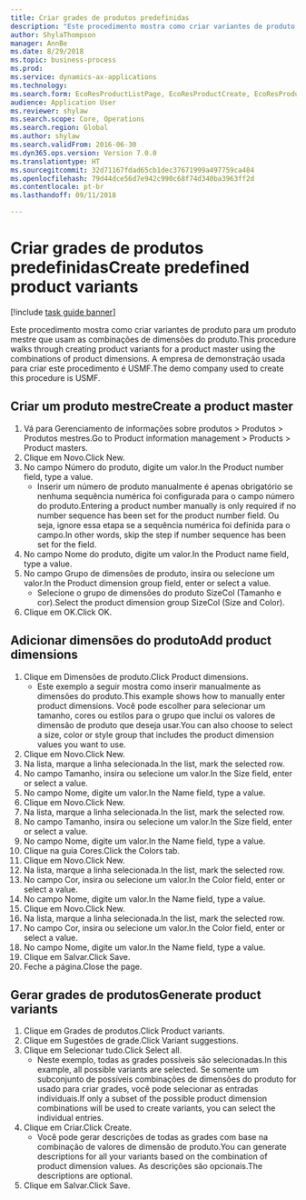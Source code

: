 ```yaml
--- 
title: Criar grades de produtos predefinidas
description: "Este procedimento mostra como criar variantes de produto para um produto mestre que usam as combinações de dimensões do produto."
author: ShylaThompson
manager: AnnBe
ms.date: 8/29/2018
ms.topic: business-process
ms.prod: 
ms.service: dynamics-ax-applications
ms.technology: 
ms.search.form: EcoResProductListPage, EcoResProductCreate, EcoResProductDetails, EcoResProductMasterDimension, EcoResProductVariants, EcoResProductVariantSuggestions
audience: Application User
ms.reviewer: shylaw
ms.search.scope: Core, Operations
ms.search.region: Global
ms.author: shylaw
ms.search.validFrom: 2016-06-30
ms.dyn365.ops.version: Version 7.0.0
ms.translationtype: HT
ms.sourcegitcommit: 32d71167fdad65cb1dec37671999a497759ca484
ms.openlocfilehash: 79d44dce56d7e942c990c68f74d340ba3963ff2d
ms.contentlocale: pt-br
ms.lasthandoff: 09/11/2018

---
```

# <a name="create-predefined-product-variants"></a><span data-ttu-id="8daf9-103">Criar grades de produtos predefinidas</span><span class="sxs-lookup"><span data-stu-id="8daf9-103">Create predefined product variants</span></span>

[!include [task guide banner](../../includes/task-guide-banner.md)]

<span data-ttu-id="8daf9-104">Este procedimento mostra como criar variantes de produto para um produto mestre que usam as combinações de dimensões do produto.</span><span class="sxs-lookup"><span data-stu-id="8daf9-104">This procedure walks through creating product variants for a product master using the combinations of product dimensions.</span></span> <span data-ttu-id="8daf9-105">A empresa de demonstração usada para criar este procedimento é USMF.</span><span class="sxs-lookup"><span data-stu-id="8daf9-105">The demo company used to create this procedure is USMF.</span></span>


## <a name="create-a-product-master"></a><span data-ttu-id="8daf9-106">Criar um produto mestre</span><span class="sxs-lookup"><span data-stu-id="8daf9-106">Create a product master</span></span>
1. <span data-ttu-id="8daf9-107">Vá para Gerenciamento de informações sobre produtos > Produtos > Produtos mestres.</span><span class="sxs-lookup"><span data-stu-id="8daf9-107">Go to Product information management > Products > Product masters.</span></span>
2. <span data-ttu-id="8daf9-108">Clique em Novo.</span><span class="sxs-lookup"><span data-stu-id="8daf9-108">Click New.</span></span>
3. <span data-ttu-id="8daf9-109">No campo Número do produto, digite um valor.</span><span class="sxs-lookup"><span data-stu-id="8daf9-109">In the Product number field, type a value.</span></span>
    * <span data-ttu-id="8daf9-110">Inserir um número de produto manualmente é apenas obrigatório se nenhuma sequência numérica foi configurada para o campo número do produto.</span><span class="sxs-lookup"><span data-stu-id="8daf9-110">Entering a product number manually is only required if no number sequence has been set for the product number field.</span></span> <span data-ttu-id="8daf9-111">Ou seja, ignore essa etapa se a sequência numérica foi definida para o campo.</span><span class="sxs-lookup"><span data-stu-id="8daf9-111">In other words, skip the step if number sequence has been set for the field.</span></span>  
4. <span data-ttu-id="8daf9-112">No campo Nome do produto, digite um valor.</span><span class="sxs-lookup"><span data-stu-id="8daf9-112">In the Product name field, type a value.</span></span>
5. <span data-ttu-id="8daf9-113">No campo Grupo de dimensões de produto, insira ou selecione um valor.</span><span class="sxs-lookup"><span data-stu-id="8daf9-113">In the Product dimension group field, enter or select a value.</span></span>
    * <span data-ttu-id="8daf9-114">Selecione o grupo de dimensões do produto SizeCol (Tamanho e cor).</span><span class="sxs-lookup"><span data-stu-id="8daf9-114">Select the product dimension group SizeCol (Size and Color).</span></span>  
6. <span data-ttu-id="8daf9-115">Clique em OK.</span><span class="sxs-lookup"><span data-stu-id="8daf9-115">Click OK.</span></span>

## <a name="add-product-dimensions"></a><span data-ttu-id="8daf9-116">Adicionar dimensões do produto</span><span class="sxs-lookup"><span data-stu-id="8daf9-116">Add product dimensions</span></span>
1. <span data-ttu-id="8daf9-117">Clique em Dimensões de produto.</span><span class="sxs-lookup"><span data-stu-id="8daf9-117">Click Product dimensions.</span></span>
    * <span data-ttu-id="8daf9-118">Este exemplo a seguir mostra como inserir manualmente as dimensões do produto.</span><span class="sxs-lookup"><span data-stu-id="8daf9-118">This example shows how to manually enter product dimensions.</span></span> <span data-ttu-id="8daf9-119">Você pode escolher para selecionar um tamanho, cores ou estilos para o grupo que inclui os valores de dimensão de produto que deseja usar.</span><span class="sxs-lookup"><span data-stu-id="8daf9-119">You can also choose to select a size, color or style group that includes the product dimension values you want to use.</span></span>  
2. <span data-ttu-id="8daf9-120">Clique em Novo.</span><span class="sxs-lookup"><span data-stu-id="8daf9-120">Click New.</span></span>
3. <span data-ttu-id="8daf9-121">Na lista, marque a linha selecionada.</span><span class="sxs-lookup"><span data-stu-id="8daf9-121">In the list, mark the selected row.</span></span>
4. <span data-ttu-id="8daf9-122">No campo Tamanho, insira ou selecione um valor.</span><span class="sxs-lookup"><span data-stu-id="8daf9-122">In the Size field, enter or select a value.</span></span>
5. <span data-ttu-id="8daf9-123">No campo Nome, digite um valor.</span><span class="sxs-lookup"><span data-stu-id="8daf9-123">In the Name field, type a value.</span></span>
6. <span data-ttu-id="8daf9-124">Clique em Novo.</span><span class="sxs-lookup"><span data-stu-id="8daf9-124">Click New.</span></span>
7. <span data-ttu-id="8daf9-125">Na lista, marque a linha selecionada.</span><span class="sxs-lookup"><span data-stu-id="8daf9-125">In the list, mark the selected row.</span></span>
8. <span data-ttu-id="8daf9-126">No campo Tamanho, insira ou selecione um valor.</span><span class="sxs-lookup"><span data-stu-id="8daf9-126">In the Size field, enter or select a value.</span></span>
9. <span data-ttu-id="8daf9-127">No campo Nome, digite um valor.</span><span class="sxs-lookup"><span data-stu-id="8daf9-127">In the Name field, type a value.</span></span>
10. <span data-ttu-id="8daf9-128">Clique na guia Cores.</span><span class="sxs-lookup"><span data-stu-id="8daf9-128">Click the Colors tab.</span></span>
11. <span data-ttu-id="8daf9-129">Clique em Novo.</span><span class="sxs-lookup"><span data-stu-id="8daf9-129">Click New.</span></span>
12. <span data-ttu-id="8daf9-130">Na lista, marque a linha selecionada.</span><span class="sxs-lookup"><span data-stu-id="8daf9-130">In the list, mark the selected row.</span></span>
13. <span data-ttu-id="8daf9-131">No campo Cor, insira ou selecione um valor.</span><span class="sxs-lookup"><span data-stu-id="8daf9-131">In the Color field, enter or select a value.</span></span>
14. <span data-ttu-id="8daf9-132">No campo Nome, digite um valor.</span><span class="sxs-lookup"><span data-stu-id="8daf9-132">In the Name field, type a value.</span></span>
15. <span data-ttu-id="8daf9-133">Clique em Novo.</span><span class="sxs-lookup"><span data-stu-id="8daf9-133">Click New.</span></span>
16. <span data-ttu-id="8daf9-134">Na lista, marque a linha selecionada.</span><span class="sxs-lookup"><span data-stu-id="8daf9-134">In the list, mark the selected row.</span></span>
17. <span data-ttu-id="8daf9-135">No campo Cor, insira ou selecione um valor.</span><span class="sxs-lookup"><span data-stu-id="8daf9-135">In the Color field, enter or select a value.</span></span>
18. <span data-ttu-id="8daf9-136">No campo Nome, digite um valor.</span><span class="sxs-lookup"><span data-stu-id="8daf9-136">In the Name field, type a value.</span></span>
19. <span data-ttu-id="8daf9-137">Clique em Salvar.</span><span class="sxs-lookup"><span data-stu-id="8daf9-137">Click Save.</span></span>
20. <span data-ttu-id="8daf9-138">Feche a página.</span><span class="sxs-lookup"><span data-stu-id="8daf9-138">Close the page.</span></span>

## <a name="generate-product-variants"></a><span data-ttu-id="8daf9-139">Gerar grades de produtos</span><span class="sxs-lookup"><span data-stu-id="8daf9-139">Generate product variants</span></span>
1. <span data-ttu-id="8daf9-140">Clique em Grades de produtos.</span><span class="sxs-lookup"><span data-stu-id="8daf9-140">Click Product variants.</span></span>
2. <span data-ttu-id="8daf9-141">Clique em Sugestões de grade.</span><span class="sxs-lookup"><span data-stu-id="8daf9-141">Click Variant suggestions.</span></span>
3. <span data-ttu-id="8daf9-142">Clique em Selecionar tudo.</span><span class="sxs-lookup"><span data-stu-id="8daf9-142">Click Select all.</span></span>
    * <span data-ttu-id="8daf9-143">Neste exemplo, todas as grades possíveis são selecionadas.</span><span class="sxs-lookup"><span data-stu-id="8daf9-143">In this example, all possible variants are selected.</span></span> <span data-ttu-id="8daf9-144">Se somente um subconjunto de possíveis combinações de dimensões do produto for usado para criar grades, você pode selecionar as entradas individuais.</span><span class="sxs-lookup"><span data-stu-id="8daf9-144">If only a subset of the possible product dimension combinations will be used to create variants, you can select the individual entries.</span></span>  
4. <span data-ttu-id="8daf9-145">Clique em Criar.</span><span class="sxs-lookup"><span data-stu-id="8daf9-145">Click Create.</span></span>
    * <span data-ttu-id="8daf9-146">Você pode gerar descrições de todas as grades com base na combinação de valores de dimensão de produto.</span><span class="sxs-lookup"><span data-stu-id="8daf9-146">You can generate descriptions for all your variants based on the combination of product dimension values.</span></span> <span data-ttu-id="8daf9-147">As descrições são opcionais.</span><span class="sxs-lookup"><span data-stu-id="8daf9-147">The descriptions are optional.</span></span>  
5. <span data-ttu-id="8daf9-148">Clique em Salvar.</span><span class="sxs-lookup"><span data-stu-id="8daf9-148">Click Save.</span></span>


